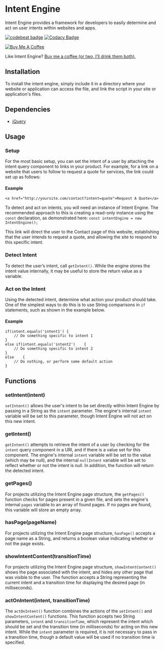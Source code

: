 # Intent Engine
Intent Engine provides a framework for developers to easily determine and act on user intents within websites and apps.

[![codebeat badge](https://codebeat.co/badges/16a370d8-8478-4470-baef-0778416c99f5)](https://codebeat.co/projects/github-com-darkroastcreative-intent-engine-master) [![Codacy Badge](https://api.codacy.com/project/badge/Grade/0ac118a4a49246b7bb28d0bf1cc3e335)](https://www.codacy.com/app/darkroastcreative/Intent-Engine?utm_source=github.com&amp;utm_medium=referral&amp;utm_content=darkroastcreative/Intent-Engine&amp;utm_campaign=Badge_Grade)


[![Buy Me A Coffee](http://darkroastcreative.co/wp-content/uploads/2017/09/DRC_Buy-Me-A-Coffee_Button.png)](https://ko-fi.com/A1263BPJ)

Like Intent Engine? [Buy me a coffee (or two, I’ll drink them both).](https://ko-fi.com/A1263BPJ)

## Installation
To install the intent engine, simply include it in a directory where your website or application can access the file, and link the script in your site or application's files.

## Dependencies
* [jQuery](https://jquery.com/)

## Usage
### Setup
For the most basic setup, you can set the intent of a user by attaching the intent query component to links in your product. For example, for a link on a website that users to follow to request a quote for services, the link could set up as follows:

#### Example
`<a href="http://yoursite.com/contact?intent=quote">Request A Quote</a>`

To detect and act on intents, you will need an instance of Intent Engine. The recommended approach to this is creating a read-only instance using the `const` declaration, as demonstrated here:
`const intentEngine = new IntentEngine();`

This link will direct the user to the Contact page of this website, establishing that the user intends to request a quote, and allowing the site to respond to this specific intent.

### Detect Intent
To detect the user’s intent, call `getIntent()`. While the engine stores the intent value internally, it may be useful to store the return value as a variable.

### Act on the Intent
Using the detected intent, determine what action your product should take. One of the simplest ways to do this is to use String comparisons in `if` statements, such as shown in the example below.

#### Example
```
if(intent.equals('intent1')	{
	// Do something specific to intent 1
}
else if(intent.equals('intent2')	{
	// Do something specific to intent 2
}
else	{
	// Do nothing, or perform some default action
}
```

## Functions
### setIntent(intent)
`setIntent()` allows the user's intent to be set directly within Intent Engine by passing in a String as the `intent` parameter. The engine's internal `intent` variable will be set to this parameter, though Intent Engine will not act on this new intent.

### getIntent()
`getIntent()` attempts to retrieve the intent of a user by checking for the `intent` query component in a URI, and if there is a value set for this component. The engine's internal `intent` variable will be set to the value (which may be null), and the internal `nullIntent` variable will be set to reflect whether or not the intent is null. In addition, the function will return the detected intent.

### getPages()
For projects utilizing the Intent Engine page structure, the `getPages()` function checks for pages present in a given file, and sets the engine's internal `pages` variable to an array of found pages. If no pages are found, this variable will store an empty array.

### hasPage(pageName)
For projects utilizing the Intent Engine page structure, `hasPage()` accepts a page name as a String, and returns a boolean value indicating whether or not the page exists.

### showIntentContent(transitionTime)
For projects utilizing the Intent Engine page structure, `showIntentContent()` shows the page associated with the intent, and hides any other page that was visible to the user. The function accepts a String representing the current intent and a transition time for displaying the desired page (in milliseconds).

### actOnIntent(intent, transitionTime)
The `actOnIntent()` function combines the actions of the `setIntent()` and `showIntentContent()` functions. This function accepts two String parameters, `intent` and `transitionTime`, which represent the intent which should be set and the transition time (in milliseconds) for acting on this new intent. While the `intent` parameter is required, it is not necessary to pass in a transition time, though a default value will be used if no transition time is specified.